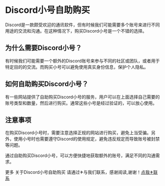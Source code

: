 # Discord小号自助购买

Discord是一款颇受欢迎的通讯软件，但有时候我们可能需要多个账号来进行不同用途的交流和沟通。在这种情况下，购买Discord小号是一个不错的选择。

## 为什么需要Discord小号？

有时候我们可能需要一个额外的Discord账号来参与不同的社区或团队，或者用于特定目的的交流。而购买小号可以避免使用真实身份信息，保护个人隐私。

## 如何自助购买Discord小号？

有一些网站提供了自助购买Discord小号的服务，用户可以在上面选择自己需要的账号类型和数量，然后进行购买。通常这些小号是经过验证的，可以放心使用。

## 注意事项

在购买Discord小号时，需要注意选择正规的网站进行购买，避免上当受骗。另外，使用小号时也需要遵守Discord的使用规定，避免违反规定而导致账号被封禁等问题。

通过自助购买Discord小号，可以方便快捷地获取额外的账号，满足不同的沟通需求。

更多 关于Discord小号自助购买 请通过✈与我们联系，感谢阅读,谢谢！[点我✈联系](https://c.k02.cc)